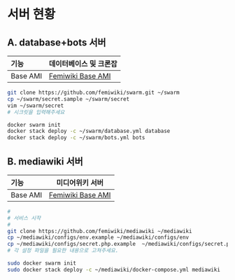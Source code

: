 서버 현황
========

A. database+bots 서버
--------

기능 | 데이터베이스 및 크론잡
:---|----
Base AMI | [Femiwiki Base AMI](https://github.com/femiwiki/ami)

```sh
git clone https://github.com/femiwiki/swarm.git ~/swarm
cp ~/swarm/secret.sample ~/swarm/secret
vim ~/swarm/secret
# 시크릿을 입력해주세요

docker swarm init
docker stack deploy -c ~/swarm/database.yml database
docker stack deploy -c ~/swarm/bots.yml bots
```

B. mediawiki 서버
--------

기능 | 미디어위키 서버
:---|----
Base AMI | [Femiwiki Base AMI](https://github.com/femiwiki/ami)

```sh
#
# 서비스 시작
#
git clone https://github.com/femiwiki/mediawiki ~/mediawiki
cp ~/mediawiki/configs/env.example ~/mediawiki/configs/env
cp ~/mediawiki/configs/secret.php.example  ~/mediawiki/configs/secret.php
# 각 설정 파일을 필요한 내용으로 고쳐주세요.

sudo docker swarm init
sudo docker stack deploy -c ~/mediawiki/docker-compose.yml mediawiki
```
